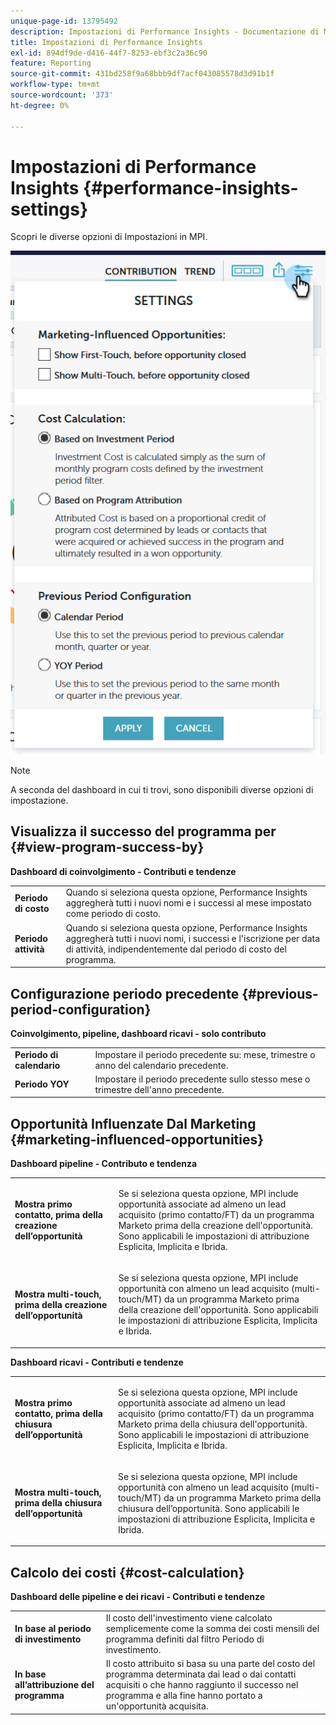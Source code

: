 ```yaml
---
unique-page-id: 13795492
description: Impostazioni di Performance Insights - Documentazione di Marketo - Documentazione del prodotto
title: Impostazioni di Performance Insights
exl-id: 894df9de-d416-44f7-8253-ebf3c2a36c90
feature: Reporting
source-git-commit: 431bd258f9a68bbb9df7acf043085578d3d91b1f
workflow-type: tm+mt
source-wordcount: '373'
ht-degree: 0%

---
```


# Impostazioni di Performance Insights {#performance-insights-settings}

Scopri le diverse opzioni di Impostazioni in MPI.

![](assets/1-3.png)

>[!NOTE]
>
>A seconda del dashboard in cui ti trovi, sono disponibili diverse opzioni di impostazione.

## Visualizza il successo del programma per {#view-program-success-by}

**Dashboard di coinvolgimento - Contributi e tendenze**

<table> 
 <tbody> 
  <tr> 
   <td><strong>Periodo di costo</strong></td> 
   <td>Quando si seleziona questa opzione, Performance Insights aggregherà tutti i nuovi nomi e i successi al mese impostato come periodo di costo.</td> 
  </tr> 
  <tr> 
   <td><strong>Periodo attività</strong></td> 
   <td>Quando si seleziona questa opzione, Performance Insights aggregherà tutti i nuovi nomi, i successi e l'iscrizione per data di attività, indipendentemente dal periodo di costo del programma.</td> 
  </tr> 
 </tbody> 
</table>

## Configurazione periodo precedente {#previous-period-configuration}

**Coinvolgimento, pipeline, dashboard ricavi - solo contributo**

<table> 
 <tbody> 
  <tr> 
   <td><strong>Periodo di calendario</strong></td> 
   <td>Impostare il periodo precedente su: mese, trimestre o anno del calendario precedente.</td> 
  </tr> 
  <tr> 
   <td><strong>Periodo YOY</strong></td> 
   <td>Impostare il periodo precedente sullo stesso mese o trimestre dell'anno precedente.</td> 
  </tr> 
 </tbody> 
</table>

## Opportunità Influenzate Dal Marketing {#marketing-influenced-opportunities}

**Dashboard pipeline - Contributo e tendenza**

<table> 
 <tbody> 
  <tr> 
   <td><strong>Mostra primo contatto, prima della creazione dell’opportunità</strong></td> 
   <td><p>Se si seleziona questa opzione, MPI include opportunità associate ad almeno un lead acquisito (primo contatto/FT) da un programma Marketo prima della creazione dell'opportunità. Sono applicabili le impostazioni di attribuzione Esplicita, Implicita e Ibrida.</p></td> 
  </tr> 
  <tr> 
   <td><strong>Mostra multi-touch, prima della creazione dell’opportunità</strong></td> 
   <td><p>Se si seleziona questa opzione, MPI include opportunità con almeno un lead acquisito (multi-touch/MT) da un programma Marketo prima della creazione dell'opportunità. Sono applicabili le impostazioni di attribuzione Esplicita, Implicita e Ibrida.</p></td> 
  </tr> 
 </tbody> 
</table>

**Dashboard ricavi - Contributi e tendenze**

<table> 
 <tbody> 
  <tr> 
   <td><strong>Mostra primo contatto, prima della chiusura dell’opportunità</strong></td> 
   <td><p>Se si seleziona questa opzione, MPI include opportunità associate ad almeno un lead acquisito (primo contatto/FT) da un programma Marketo prima della chiusura dell'opportunità. Sono applicabili le impostazioni di attribuzione Esplicita, Implicita e Ibrida.</p></td> 
  </tr> 
  <tr> 
   <td><strong>Mostra multi-touch, prima della chiusura dell’opportunità</strong></td> 
   <td><p>Se si seleziona questa opzione, MPI include opportunità con almeno un lead acquisito (multi-touch/MT) da un programma Marketo prima della chiusura dell’opportunità. Sono applicabili le impostazioni di attribuzione Esplicita, Implicita e Ibrida.</p></td> 
  </tr> 
 </tbody> 
</table>

## Calcolo dei costi {#cost-calculation}

**Dashboard delle pipeline e dei ricavi - Contributi e tendenze**

<table> 
 <tbody> 
  <tr> 
   <td><strong>In base al periodo di investimento</strong></td> 
   <td>Il costo dell'investimento viene calcolato semplicemente come la somma dei costi mensili del programma definiti dal filtro Periodo di investimento.</td> 
  </tr> 
  <tr> 
   <td><strong>In base all’attribuzione del programma</strong></td> 
   <td>Il costo attribuito si basa su una parte del costo del programma determinata dai lead o dai contatti acquisiti o che hanno raggiunto il successo nel programma e alla fine hanno portato a un'opportunità acquisita.</td> 
  </tr> 
 </tbody> 
</table>
